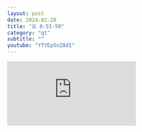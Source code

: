 ```yaml
---
layout: post
date: 2024-02-28
title: "요 8:51-59"
category: "qt"
subtitle: ""
youtube: "YfYEp5nZ8dI"
---
```


<div class="youtube margin-large">
    <iframe src="https://www.youtube.com/embed/YfYEp5nZ8dI" title="YouTube video player" frameborder="0" allow="accelerometer; autoplay; clipboard-write; encrypted-media; gyroscope; picture-in-picture; web-share" allowfullscreen></iframe>
</div>

